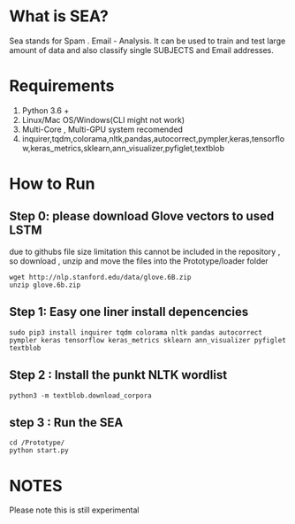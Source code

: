 # What is SEA?

Sea stands for Spam . Email - Analysis. It can be used to train and test large amount of data and also classify single SUBJECTS and Email addresses. 

# Requirements 
1. Python 3.6 +
2. Linux/Mac OS/Windows(CLI might not work)
3. Multi-Core , Multi-GPU system recomended 
4. inquirer,tqdm,colorama,nltk,pandas,autocorrect,pympler,keras,tensorflow,keras_metrics,sklearn,ann_visualizer,pyfiglet,textblob

# How to Run
## Step 0: please download Glove vectors to used LSTM
due to githubs file size limitation this cannot be included in the repository , so download , unzip and move the
files into the Prototype/loader folder
```
wget http://nlp.stanford.edu/data/glove.6B.zip
unzip glove.6b.zip
```
## Step 1: Easy one liner install depencencies 
```
sudo pip3 install inquirer tqdm colorama nltk pandas autocorrect pympler keras tensorflow keras_metrics sklearn ann_visualizer pyfiglet textblob
```

## Step 2 : Install the punkt NLTK wordlist

```
python3 -m textblob.download_corpora
```

## step 3 : Run the SEA 

```
cd /Prototype/
python start.py
```


# NOTES

Please note this is still experimental 
